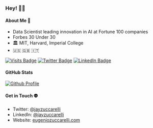 ### Hey! 🧑‍🚀

#### About Me 🚀

- Data Scientist leading innovation in AI at Fortune 100 companies
- Forbes 30 Under 30
- 🏛️ MIT, Harvard, Imperial College
- 🇺🇸 🇬🇧 🇮🇹 

[![Visits Badge](https://badges.pufler.dev/visits/jayzuccarelli/jayzuccarelli)](https:jayzuccarelli.dev)
[![Twitter Badge](https://img.shields.io/badge/Twitter-Profile-informational?style=flat&logo=twitter&logoColor=white&color=1CA2F1)](https://twitter.com/jayzuccarelli)
[![LinkedIn Badge](https://img.shields.io/badge/LinkedIn-Profile-informational?style=flat&logo=linkedin&logoColor=white&color=0D76A8)](https://www.linkedin.com/in/jayzuccarelli/)

#### GitHub Stats
[![Github Profile](https://github-readme-stats.vercel.app/api?username=jayzuccarelli&&hide=stars&show_icons=true&hide_title=true&hide_border=true)](https://github.com/jayzuccarelli)

#### Get in Touch 👽
- Twitter: [@jayzuccarelli](https://twitter.com/jayzuccarelli)
- LinkedIn: [@jayzuccarelli](https://www.linkedin.com/in/jayzuccarelli/)
- Website: [eugeniozuccarelli.com](https://eugeniozuccarelli.com)

